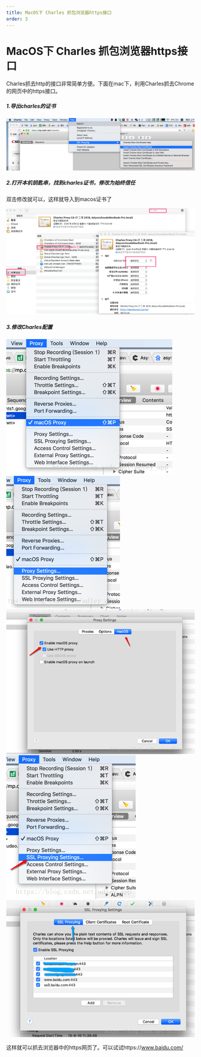 ```yaml
---
title: MacOS下 Charles 抓包浏览器https接口
order: 3
---
```


# MacOS下 Charles 抓包浏览器https接口

Charles抓去http的接口非常简单方便。下面在mac下，利用Charles抓去Chrome的网页中的https接口。

##### 1.导出charles的证书

![d8c0b7d1d6c1e64871188714c635decc](./image/405ACC2C-1723-4D2B-B070-D6FED614090F.png)

##### 2.打开本机钥匙串，找到charles证书，修改为始终信任

双击修改就可以，这样就导入到macos证书了

![3eb8bd981b5737b9ea036b36c876e248](./image/DDF837A3-247C-47C9-BED7-3E8BFFE55AF8.png)

##### 3.修改Charles配置

![c17f16109028364378a387121bbcbaec](./image/36059719-3D9D-4042-828D-E1FC866DB349.png)
![326fce9f64d178abd207b2107e956fc9](./image/C920BF84-3EEE-4254-9065-1EB61F218F31.png)
![b8dd7bdd4629c9f8d3de9b2bed7554a5](./image/C062EFAE-9000-4B96-A145-A56BF7D13866.png)
![315d340d83750268f2238c29869b2621](./image/B2950094-303B-498B-9CBA-3402D8433FC3.png)
![163a9505bef5541ead6ea970bca4c603](./image/327A00DF-5EEB-41C7-AC62-9549658913AB.png)

这样就可以抓去浏览器中的https网页了。可以试试https://www.baidu.com/
